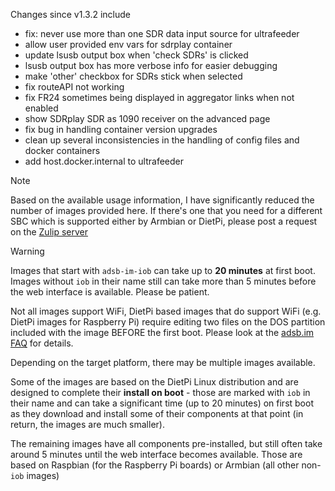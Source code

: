 Changes since v1.3.2 include
- fix: never use more than one SDR data input source for ultrafeeder
- allow user provided env vars for sdrplay container
- update lsusb output box when 'check SDRs' is clicked
- lsusb output box has more verbose info for easier debugging
- make 'other' checkbox for SDRs stick when selected
- fix routeAPI not working
- fix FR24 sometimes being displayed in aggregator links when not enabled
- show SDRplay SDR as 1090 receiver on the advanced page
- fix bug in handling container version upgrades
- clean up several inconsistencies in the handling of config files and docker containers
- add host.docker.internal to ultrafeeder

> [!NOTE]
> Based on the available usage information, I have significantly reduced the number of images provided here. If there's one that you need for a different SBC which is supported either by Armbian or DietPi, please post a request on the [Zulip server](https://adsblol.zulipchat.com/#narrow/stream/391168-adsb-feeder-image)

> [!WARNING]
> Images that start with `adsb-im-iob` can take up to **20 minutes** at first boot. Images without `iob` in their name still can take more than 5 minutes before the web interface is available. Please be patient.
>
> Not all images support WiFi, DietPi based images that do support WiFi (e.g. DietPi images for Raspberry Pi) require editing two files on the DOS partition included with the image BEFORE the first boot. Please look at the [adsb.im FAQ](https://adsb.im/faq) for details.

Depending on the target platform, there may be multiple images available.

Some of the images are based on the DietPi Linux distribution and are designed to complete their **install on boot** - those are marked with `iob` in their name and can take a significant time (up to 20 minutes) on first boot as they download and install some of their components at that point (in return, the images are much smaller).

The remaining images have all components pre-installed, but still often take around 5 minutes until the web interface becomes available. Those are based on Raspbian (for the Raspberry Pi boards) or Armbian (all other non-`iob` images)



